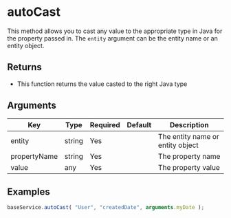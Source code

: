 # autoCast

This method allows you to cast any value to the appropriate type in Java for the property passed in. The `entity` argument can be the entity name or an entity object.

## Returns

* This function returns the value casted to the right Java type

## Arguments

| Key          | Type   | Required | Default | Description                      |
| ------------ | ------ | -------- | ------- | -------------------------------- |
| entity       | string | Yes      |         | The entity name or entity object |
| propertyName | string | Yes      |         | The property name                |
| value        | any    | Yes      |         | The property value               |

## Examples

```javascript
baseService.autoCast( "User", "createdDate", arguments.myDate );
```
